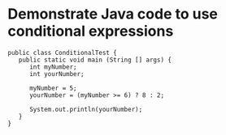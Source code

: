 # Demonstrate Java code to use conditional expressions
```
public class ConditionalTest {
   public static void main (String [] args) {
      int myNumber;
      int yourNumber;
      
      myNumber = 5;
      yourNumber = (myNumber >= 6) ? 8 : 2;

      System.out.println(yourNumber);
   }
}
```
